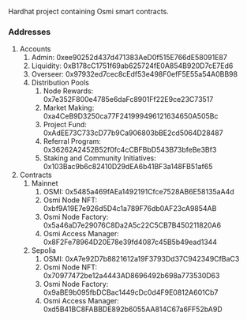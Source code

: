 Hardhat project containing Osmi smart contracts.

### Addresses

1. Accounts
   1. Admin: 0xee90252d437d471383AeD0f515E766dE58091E87
   1. Liquidity: 0xB178cC1751f69ab625724fE0A854B920D7cE7Ed6
   1. Overseer: 0x97932ed7cec8cEdf53e498F0efF5E55a54A0BB98
   1. Distribution Pools
      1. Node Rewards: 0x7e352F800e4785e6daFc8901Ff22E9ce23C73517
      1. Market Making: 0xa4CeB9D3250ca77F241999496121634650A505Bc
      1. Project Fund: 0xAdEE73C733cD77b9Ca906803bBE2cd5064D28487
      1. Referral Program: 0x36262A2452B52f0fc4cCBFBbD543B73bfeBe3Bf3
      1. Staking and Community Initiatives: 0x103Bac9b6c82410D29dEA6b41BF3a148FB51af65
1. Contracts
      1. Mainnet
         1. OSMI: 0x5485a469fAEa1492191Cfce7528AB6E58135aA4d
         1. Osmi Node NFT: 0xbf9A19E7e926d5D4c1a789F76db0AF23cA9854AB
         1. Osmi Node Factory: 0x5a46aD7e29076C8Da2A5c22C5CB7B450211820A6
         1. Osmi Access Manager: 0x8F2Fe78964D20E78e39fd4087c45B5b49ead1344
      1. Sepolia
         1. OSMI: 0xA7e92D7b8821612a19F3793Dd37C942349CfBaC3
         1. Osmi Node NFT: 0x70977472be12a4443AD8696492b698a773530D63
         1. Osmi Node Factory: 0x9aBE9b095fbDCBac1449cDc0d4F9E0812A601Cb7
         1. Osmi Access Manager: 0xd5B41BC8FABBDE892b6055AA814C67a6FF52bA9D
    
